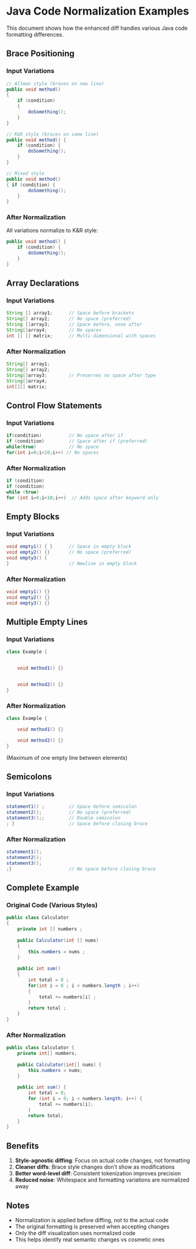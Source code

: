 # Java Code Normalization Examples

This document shows how the enhanced diff handles various Java code formatting differences.

## Brace Positioning

### Input Variations
```java
// Allman style (braces on new line)
public void method()
{
    if (condition)
    {
        doSomething();
    }
}

// K&R style (braces on same line)
public void method() {
    if (condition) {
        doSomething();
    }
}

// Mixed style
public void method()
{ if (condition) {
        doSomething();
    }
}
```

### After Normalization
All variations normalize to K&R style:
```java
public void method() {
    if (condition) {
        doSomething();
    }
}
```

## Array Declarations

### Input Variations
```java
String [] array1;      // Space before brackets
String[] array2;       // No space (preferred)
String []array3;       // Space before, none after
String[]array4;        // No spaces
int [] [] matrix;      // Multi-dimensional with spaces
```

### After Normalization
```java
String[] array1;
String[] array2;
String[]array3;        // Preserves no space after type
String[]array4;
int[][] matrix;
```

## Control Flow Statements

### Input Variations
```java
if(condition)          // No space after if
if (condition)         // Space after if (preferred)
while(true)            // No space
for(int i=0;i<10;i++) // No spaces
```

### After Normalization
```java
if (condition)
if (condition)
while (true)
for (int i=0;i<10;i++)  // Adds space after keyword only
```

## Empty Blocks

### Input Variations
```java
void empty1() { }      // Space in empty block
void empty2() {}       // No space (preferred)
void empty3() {
}                      // Newline in empty block
```

### After Normalization
```java
void empty1() {}
void empty2() {}
void empty3() {}
```

## Multiple Empty Lines

### Input Variations
```java
class Example {


    void method1() {}


    void method2() {}
}
```

### After Normalization
```java
class Example {

    void method1() {}

    void method2() {}
}
```
(Maximum of one empty line between elements)

## Semicolons

### Input Variations
```java
statement1() ;         // Space before semicolon
statement2();          // No space (preferred)
statement3();;         // Double semicolon
; }                    // Space before closing brace
```

### After Normalization
```java
statement1();
statement2();
statement3();
;}                     // No space before closing brace
```

## Complete Example

### Original Code (Various Styles)
```java
public class Calculator
{
    private int [] numbers ;
    
    public Calculator(int [] nums)
    {
        this.numbers = nums ;
    }
    
    public int sum()
    {
        int total = 0 ;
        for(int i = 0 ; i < numbers.length ; i++)
        {
            total += numbers[i] ;
        }
        return total ;
    }
}
```

### After Normalization
```java
public class Calculator {
    private int[] numbers;
    
    public Calculator(int[] nums) {
        this.numbers = nums;
    }
    
    public int sum() {
        int total = 0;
        for (int i = 0; i < numbers.length; i++) {
            total += numbers[i];
        }
        return total;
    }
}
```

## Benefits

1. **Style-agnostic diffing**: Focus on actual code changes, not formatting
2. **Cleaner diffs**: Brace style changes don't show as modifications
3. **Better word-level diff**: Consistent tokenization improves precision
4. **Reduced noise**: Whitespace and formatting variations are normalized away

## Notes

- Normalization is applied before diffing, not to the actual code
- The original formatting is preserved when accepting changes
- Only the diff visualization uses normalized code
- This helps identify real semantic changes vs cosmetic ones
